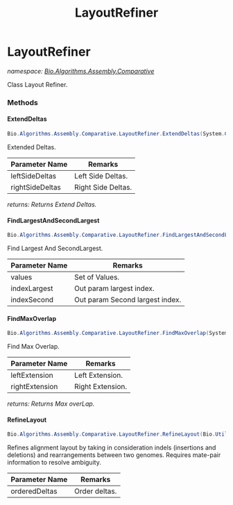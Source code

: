 ﻿---
title: LayoutRefiner
---

# LayoutRefiner
_namespace: [Bio.Algorithms.Assembly.Comparative](N-Bio.Algorithms.Assembly.Comparative.html)_

Class Layout Refiner.

### Methods

#### ExtendDeltas
```csharp
Bio.Algorithms.Assembly.Comparative.LayoutRefiner.ExtendDeltas(System.Collections.Generic.List{Bio.Algorithms.Alignment.DeltaAlignment},System.Collections.Generic.List{Bio.Algorithms.Alignment.DeltaAlignment})
```
Extended Deltas.

|Parameter Name|Remarks|
|--------------|-------|
|leftSideDeltas|Left Side Deltas.|
|rightSideDeltas|Right Side Deltas.|

_returns: Returns Extend Deltas._

#### FindLargestAndSecondLargest
```csharp
Bio.Algorithms.Assembly.Comparative.LayoutRefiner.FindLargestAndSecondLargest(System.Int32[],System.Byte@,System.Byte@)
```
Find Largest And SecondLargest.

|Parameter Name|Remarks|
|--------------|-------|
|values|Set of Values.|
|indexLargest|Out param largest index.|
|indexSecond|Out param Second largest index.|


#### FindMaxOverlap
```csharp
Bio.Algorithms.Assembly.Comparative.LayoutRefiner.FindMaxOverlap(System.Collections.Generic.List{System.Byte},System.Collections.Generic.List{System.Byte})
```
Find Max Overlap.

|Parameter Name|Remarks|
|--------------|-------|
|leftExtension|Left Extension.|
|rightExtension|Right Extension.|

_returns: Returns Max overLap._

#### RefineLayout
```csharp
Bio.Algorithms.Assembly.Comparative.LayoutRefiner.RefineLayout(Bio.Util.DeltaAlignmentCollection)
```
Refines alignment layout by taking in consideration indels (insertions and deletions) and rearrangements between two genomes. 
 Requires mate-pair information to resolve ambiguity.

|Parameter Name|Remarks|
|--------------|-------|
|orderedDeltas|Order deltas.|






